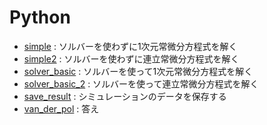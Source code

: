 # Python

* [simple](simple.ipynb) : ソルバーを使わずに1次元常微分方程式を解く  
* [simple2](simple2.ipynb) : ソルバーを使わずに連立常微分方程式を解く  
* [solver_basic](solver_basic.ipynb) : ソルバーを使って1次元常微分方程式を解く  
* [solver_basic_2](solver_basic_2.ipynb) : ソルバーを使って連立常微分方程式を解く  
* [save_result](save_result.ipynb) : シミュレーションのデータを保存する  
* [van_der_pol](van_der_pol.ipynb) : 答え  
